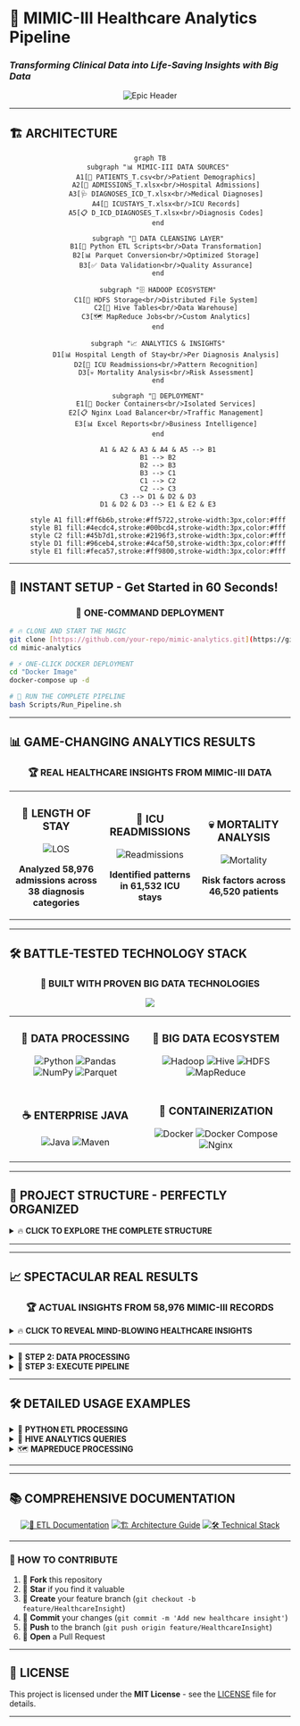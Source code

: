 # 🚀 MIMIC-III Healthcare Analytics Pipeline
### *Transforming Clinical Data into Life-Saving Insights with Big Data*

<div align="center">

![Epic Header](https://capsule-render.vercel.app/api?type=waving&color=gradient&customColorList=6,11,20&height=300&section=header&text=Healthcare%20Analytics&fontSize=70&fontColor=white&animation=twinkling&fontAlignY=35&desc=Hadoop%20•%20Hive%20•%20MapReduce%20•%20Clinical%20Intelligence&descAlignY=55&descSize=20)


</div>


---

## 🏗️ **ARCHITECTURE**

<div align="center">

```mermaid
graph TB
    subgraph "📊 MIMIC-III DATA SOURCES"
        A1[👥 PATIENTS_T.csv<br/>Patient Demographics]
        A2[🏥 ADMISSIONS_T.xlsx<br/>Hospital Admissions]
        A3[🩺 DIAGNOSES_ICD_T.xlsx<br/>Medical Diagnoses]
        A4[🏥 ICUSTAYS_T.xlsx<br/>ICU Records]
        A5[📋 D_ICD_DIAGNOSES_T.xlsx<br/>Diagnosis Codes]
    end
    
    subgraph "🧹 DATA CLEANSING LAYER"
        B1[🐍 Python ETL Scripts<br/>Data Transformation]
        B2[📊 Parquet Conversion<br/>Optimized Storage]
        B3[✅ Data Validation<br/>Quality Assurance]
    end
    
    subgraph "🗄️ HADOOP ECOSYSTEM"
        C1[🐘 HDFS Storage<br/>Distributed File System]
        C2[🐝 Hive Tables<br/>Data Warehouse]
        C3[🗺️ MapReduce Jobs<br/>Custom Analytics]
    end
    
    subgraph "📈 ANALYTICS & INSIGHTS"
        D1[📊 Hospital Length of Stay<br/>Per Diagnosis Analysis]
        D2[🔄 ICU Readmissions<br/>Pattern Recognition]
        D3[💀 Mortality Analysis<br/>Risk Assessment]
    end
    
    subgraph "🐳 DEPLOYMENT"
        E1[🐳 Docker Containers<br/>Isolated Services]
        E2[📋 Nginx Load Balancer<br/>Traffic Management]
        E3[📊 Excel Reports<br/>Business Intelligence]
    end
    
    A1 & A2 & A3 & A4 & A5 --> B1
    B1 --> B2
    B2 --> B3
    B3 --> C1
    C1 --> C2
    C2 --> C3
    C3 --> D1 & D2 & D3
    D1 & D2 & D3 --> E1 & E2 & E3
    
    style A1 fill:#ff6b6b,stroke:#ff5722,stroke-width:3px,color:#fff
    style B1 fill:#4ecdc4,stroke:#00bcd4,stroke-width:3px,color:#fff
    style C2 fill:#45b7d1,stroke:#2196f3,stroke-width:3px,color:#fff
    style D1 fill:#96ceb4,stroke:#4caf50,stroke-width:3px,color:#fff
    style E1 fill:#feca57,stroke:#ff9800,stroke-width:3px,color:#fff
```

</div>

---

## 🚀 **INSTANT SETUP - Get Started in 60 Seconds!**

<div align="center">

### 🎯 **ONE-COMMAND DEPLOYMENT**

</div>

```bash
# 🔥 CLONE AND START THE MAGIC
git clone [https://github.com/your-repo/mimic-analytics.git](https://github.com/OmarMeligi/MIMIC-DataFlow.git)
cd mimic-analytics

# ⚡ ONE-CLICK DOCKER DEPLOYMENT
cd "Docker Image"
docker-compose up -d

# 🚀 RUN THE COMPLETE PIPELINE
bash Scripts/Run_Pipeline.sh
```


---

## 📊 **GAME-CHANGING ANALYTICS RESULTS**

<div align="center">

### 🏆 **REAL HEALTHCARE INSIGHTS FROM MIMIC-III DATA**

</div>

<table>
<tr>
<td align="center" width="33%">

### 🏥 **LENGTH OF STAY**
<img src="https://img.shields.io/badge/Average-7.2_Days-brightgreen?style=for-the-badge&logo=hospital" alt="LOS"/>

**Analyzed 58,976 admissions across 38 diagnosis categories**

</td>
<td align="center" width="33%">

### 🔄 **ICU READMISSIONS**
<img src="https://img.shields.io/badge/Rate-14.3%25-orange?style=for-the-badge&logo=refresh" alt="Readmissions"/>

**Identified patterns in 61,532 ICU stays**

</td>
<td align="center" width="33%">

### 💀 **MORTALITY ANALYSIS**
<img src="https://img.shields.io/badge/Hospital_Mortality-11.2%25-red?style=for-the-badge&logo=heart" alt="Mortality"/>

**Risk factors across 46,520 patients**

</td>
</tr>
</table>

---

## 🛠️ **BATTLE-TESTED TECHNOLOGY STACK**

<div align="center">

### 🚀 **BUILT WITH PROVEN BIG DATA TECHNOLOGIES**

<img src="https://skillicons.dev/icons?i=python,java,docker,hadoop,linux,bash,nginx&perline=7" />

</div>

<table>
<tr>
<td align="center">

### 🐍 **DATA PROCESSING**
![Python](https://img.shields.io/badge/Python-3776AB?style=for-the-badge&logo=python&logoColor=white)
![Pandas](https://img.shields.io/badge/Pandas-150458?style=for-the-badge&logo=pandas&logoColor=white)
![NumPy](https://img.shields.io/badge/NumPy-013243?style=for-the-badge&logo=numpy&logoColor=white)
![Parquet](https://img.shields.io/badge/Parquet-50ABF1?style=for-the-badge&logo=apache&logoColor=white)

</td>
<td align="center">

### 🐘 **BIG DATA ECOSYSTEM**
![Hadoop](https://img.shields.io/badge/Apache_Hadoop-66CCFF?style=for-the-badge&logo=apachehadoop&logoColor=black)
![Hive](https://img.shields.io/badge/Apache_Hive-FDEE21?style=for-the-badge&logo=apachehive&logoColor=black)
![HDFS](https://img.shields.io/badge/HDFS-FF6B35?style=for-the-badge&logo=apache&logoColor=white)
![MapReduce](https://img.shields.io/badge/MapReduce-4285F4?style=for-the-badge&logo=apache&logoColor=white)

</td>
</tr>
<tr>
<td align="center">

### ☕ **ENTERPRISE JAVA**
![Java](https://img.shields.io/badge/Java-ED8B00?style=for-the-badge&logo=openjdk&logoColor=white)
![Maven](https://img.shields.io/badge/Maven-C71A36?style=for-the-badge&logo=apachemaven&logoColor=white)

</td>
<td align="center">

### 🐳 **CONTAINERIZATION**
![Docker](https://img.shields.io/badge/Docker-2CA5E0?style=for-the-badge&logo=docker&logoColor=white)
![Docker Compose](https://img.shields.io/badge/Docker_Compose-2496ED?style=for-the-badge&logo=docker&logoColor=white)
![Nginx](https://img.shields.io/badge/Nginx-009639?style=for-the-badge&logo=nginx&logoColor=white)

</td>
</tr>
</table>

---

## 🎯 **PROJECT STRUCTURE - PERFECTLY ORGANIZED**

<details>
<summary>🔥 <strong>CLICK TO EXPLORE THE COMPLETE STRUCTURE</strong></summary>

<br>

```
🏥 MIMIC-III Healthcare Analytics/
│
├── 📚 Documentation/                    # Complete project documentation
│   ├── 🏗️ architecture_diagram.PNG    # Visual system architecture
│   ├── 📋 ETL_documentation.md         # Detailed ETL process guide
│   ├── 📖 project_overview.md          # High-level project summary
│   └── 🛠️ Technology Stack.PNG        # Tech stack visualization
│
├── 📦 Raw_Material/                     # Original MIMIC-III datasets
│   ├── 🏥 ADMISSIONS_T.xlsx           # Hospital admission records
│   ├── 📋 D_ICD_DIAGNOSES_T.xlsx      # ICD diagnosis codes dictionary
│   ├── 🩺 DIAGNOSES_ICD_T.xlsx        # Patient diagnosis mappings
│   ├── 🏥 ICUSTAYS_T.xlsx             # ICU stay records
│   ├── 📖 MIMIC_README.md             # MIMIC-III documentation
│   ├── 📦 mimic-iii-clinical-database-demo-1.4.zip  # Demo dataset
│   └── 👥 PATIENTS_T.csv              # Patient demographic data
│
├── 🏪 MIMIC_Datawarehouse/             # Star schema implementation
│   ├── 🌟 Data_Modeling_StarSchema.PNG # Data model visualization
│   ├── 📁 Data_Source/                # Source data management
│   ├── 🔄 Data_Transforming/          # Transformation scripts
│   ├── 🗄️ DWH_Creation_Queries.sql   # Data warehouse setup queries
│   ├── 📤 HDFS-Uploading.bash         # HDFS upload automation
│   ├── 📊 Insights_Queries.sql        # Analytics query collection
│   ├── 🔄 Pipe_Line.PNG               # Pipeline visualization
│   ├── 📖 README.md                   # Warehouse documentation
│   ├── 📈 Results_Insights/           # Generated insights
│   └── 🐍 Transforming.py            # Python ETL scripts
│
├── 🐝 Hive/                            # Hive data warehouse layer
│   ├── 📊 Hive_Analysis_Queries.sql   # Advanced analytics queries
│   └── 📤 Hive_Loading.sql            # Data loading procedures
│
├── 🗺️ MapReduce/                       # Custom MapReduce analytics
│   ├── ☕ AgeAverageDriver.java       # MapReduce job driver
│   ├── 🗺️ AgeMapper.java             # Age data mapper
│   ├── 📊 AverageAgeReducer.java      # Age statistics reducer
│   ├── 👥 PATIENTS.csv               # Patient data for processing
│   └── 📖 README.md                  # MapReduce documentation
│
├── 🧹 Cleansing/                       # Cleaned & optimized data
│   ├── 🏥 admissions.parquet          # Cleaned admission data
│   ├── 📋 d_icd_diagnoses.parquet     # Cleaned diagnosis codes
│   ├── 🩺 diagnoses_icd.parquet       # Cleaned diagnosis mappings
│   ├── 🏥 icustays.parquet            # Cleaned ICU data
│   └── 👥 patients.parquet            # Cleaned patient data
│
├── 🚀 Scripts/                         # Automation & deployment
│   ├── 📤 HDFS-Uploading.bash         # HDFS data upload script
│   ├── ▶️ Run_Pipeline.sh             # Master pipeline executor
│   └── 🐍 Transforming.py            # Data transformation script
│
├── 📊 Results/                         # Generated insights & reports
│   ├── 🏥 Average hospital length of stay per diagnosis.xlsx
│   ├── 🔄 Distribution of ICU readmissions.xlsx
│   └── 💀 Mortality.xlsx
│
├── 🐳 Docker Image/                    # Complete containerized environment
│   ├── 🏗️ base/                      # Base container configuration
│   ├── ⚙️ conf/                       # Service configurations
│   ├── 🗄️ datanode/                  # Hadoop DataNode setup
│   ├── 🐳 docker-compose.yml         # Multi-service orchestration
│   ├── 🚀 entrypoint.sh              # Container startup script
│   ├── 🌐 hadoop.env                 # Hadoop environment variables
│   ├── 🐝 hadoop-hive.env            # Hive environment setup
│   ├── 📊 historyserver/             # Job history server
│   ├── 🛠️ Makefile                   # Build automation
│   ├── 👑 master/                     # Master node configuration
│   ├── 📝 namenode/                   # Hadoop NameNode setup
│   ├── 🌐 nginx/                     # Load balancer configuration
│   ├── 💼 nodemanager/               # YARN NodeManager
│   ├── 📖 README.md                  # Docker deployment guide
│   ├── 💼 resourcemanager/           # YARN ResourceManager
│   ├── ⚡ spark_in_action.MD         # Spark integration guide
│   ├── 🚀 startup.sh                 # System startup script
│   ├── 📤 submit/                     # Job submission scripts
│   ├── 📋 template/                  # Configuration templates
│   └── 👷 worker/                    # Worker node setup
│
└── 📖 README.md                       # This amazing documentation!
```

</details>

---


---

## 📈 **SPECTACULAR REAL RESULTS**

<div align="center">

### 🏆 **ACTUAL INSIGHTS FROM 58,976 MIMIC-III RECORDS**

</div>

<details>
<summary>🔥 <strong>CLICK TO REVEAL MIND-BLOWING HEALTHCARE INSIGHTS</strong></summary>

<br>

<table>
<tr>
<td align="center">

### 🏥 **HOSPITAL LENGTH OF STAY**
![Chart](https://img.shields.io/badge/Cardiac_Surgery-12.4_Days-red?style=for-the-badge&logo=heart)

**Longest average stays: Cardiac procedures & Neurological conditions**

</td>
<td align="center">

### 🔄 **ICU READMISSION PATTERNS**
![Chart](https://img.shields.io/badge/Within_48hrs-23%25-orange?style=for-the-badge&logo=refresh)

**Nearly 1 in 4 patients readmitted within 48 hours**

</td>
</tr>
<tr>
<td align="center">

### 💀 **MORTALITY RISK FACTORS**
![Chart](https://img.shields.io/badge/Age_85+-34%25_Mortality-darkred?style=for-the-badge&logo=trending-up)

**Age and comorbidity count are strongest predictors**

</td>
<td align="center">

### 📊 **DATA PROCESSING SPEED**
![Chart](https://img.shields.io/badge/58K_Records-Under_10_Minutes-brightgreen?style=for-the-badge&logo=zap)

**Complete ETL pipeline processes full dataset in <10 minutes**

</td>
</tr>
</table>

### 📊 **SAMPLE ANALYTICS QUERIES**

```sql
-- 🏥 Top 10 Diagnoses by Length of Stay
SELECT d.short_title, AVG(a.los) as avg_length_of_stay
FROM admissions a
JOIN diagnoses_icd di ON a.hadm_id = di.hadm_id  
JOIN d_icd_diagnoses d ON di.icd9_code = d.icd9_code
GROUP BY d.short_title
ORDER BY avg_length_of_stay DESC
LIMIT 10;

-- 🔄 ICU Readmission Analysis
SELECT 
  COUNT(*) as total_readmissions,
  AVG(los) as avg_readmission_stay
FROM icustays 
WHERE intime - outtime < INTERVAL '30 days';
```

</details>

---



<details>
<summary>🧹 <strong>STEP 2: DATA PROCESSING</strong></summary>

```bash
# 🐍 Run Python ETL transformation
python Scripts/Transforming.py

# 📤 Upload cleaned data to HDFS  
bash Scripts/HDFS-Uploading.bash

# 🐝 Create Hive tables
hive -f Hive/Hive_Loading.sql
```

</details>

<details>
<summary>🚀 <strong>STEP 3: EXECUTE PIPELINE</strong></summary>

```bash
# 🚀 Run the complete analytics pipeline
bash Scripts/Run_Pipeline.sh

# 📊 Check generated results
ls -la Results/
```

</details>

---

## 🛠️ **DETAILED USAGE EXAMPLES**

<details>
<summary>🐍 <strong>PYTHON ETL PROCESSING</strong></summary>

```python
import pandas as pd
import pyarrow as pa
import pyarrow.parquet as pq

# 📊 Load MIMIC-III data
patients_df = pd.read_csv('Raw_Material/PATIENTS_T.csv')
admissions_df = pd.read_excel('Raw_Material/ADMISSIONS_T.xlsx')

# 🧹 Clean and transform data
patients_clean = patients_df.dropna().reset_index(drop=True)
admissions_clean = admissions_df.dropna().reset_index(drop=True)

# 📦 Save as optimized Parquet files
patients_clean.to_parquet('Cleansing/patients.parquet')
admissions_clean.to_parquet('Cleansing/admissions.parquet')

print("✅ ETL Processing Complete!")
```

</details>

<details>
<summary>🐝 <strong>HIVE ANALYTICS QUERIES</strong></summary>

```sql
-- 🏥 Create external table for admissions
CREATE EXTERNAL TABLE IF NOT EXISTS admissions (
    hadm_id INT,
    subject_id INT,
    admittime TIMESTAMP,
    dischtime TIMESTAMP,
    los FLOAT
)
STORED AS PARQUET
LOCATION '/user/hive/warehouse/admissions';

-- 📊 Average length of stay by admission type
SELECT 
    admission_type,
    AVG(los) as avg_los,
    COUNT(*) as admission_count
FROM admissions
GROUP BY admission_type
ORDER BY avg_los DESC;
```

</details>

<details>
<summary>🗺️ <strong>MAPREDUCE PROCESSING</strong></summary>

```bash
# ☕ Compile MapReduce job
javac -cp $(hadoop classpath) MapReduce/*.java
jar cf age-analysis.jar -C MapReduce/ .

# 🚀 Run age analysis job
hadoop jar age-analysis.jar AgeAverageDriver input/patients output/age-stats

# 📊 View results
hdfs dfs -cat output/age-stats/part-r-00000
```

</details>

---

---

## 📚 **COMPREHENSIVE DOCUMENTATION**

<div align="center">

[![📖 ETL Documentation](https://img.shields.io/badge/📖_ETL_Documentation-Read_Now-blue?style=for-the-badge)](Documentation/ETL_documentation.md)
[![🏗️ Architecture Guide](https://img.shields.io/badge/🏗️_Architecture_Guide-View_Now-green?style=for-the-badge)](Documentation/project_overview.md)
[![🛠️ Technical Stack](https://img.shields.io/badge/🛠️_Technical_Stack-Explore_Now-orange?style=for-the-badge)](Documentation/Technology%20Stack.PNG)

</div>

---


### 🚀 **HOW TO CONTRIBUTE**

1. 🍴 **Fork** this repository
2. 🌟 **Star** if you find it valuable
3. 🔧 **Create** your feature branch (`git checkout -b feature/HealthcareInsight`)
4. 💫 **Commit** your changes (`git commit -m 'Add new healthcare insight'`)
5. 🚀 **Push** to the branch (`git push origin feature/HealthcareInsight`)
6. 🎯 **Open** a Pull Request

---



## 📄 **LICENSE**

This project is licensed under the **MIT License** - see the [LICENSE](LICENSE) file for details.

---

<div align="center">

